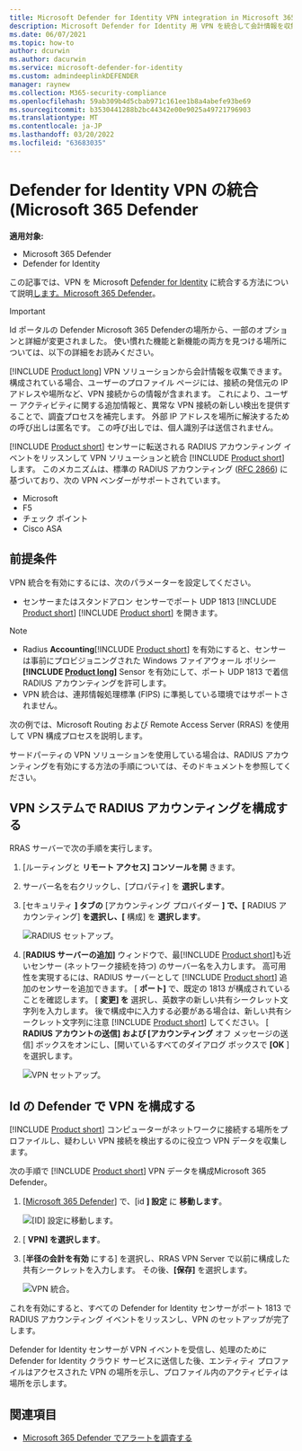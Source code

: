 ```yaml
---
title: Microsoft Defender for Identity VPN integration in Microsoft 365 Defender
description: Microsoft Defender for Identity 用 VPN を統合して会計情報を収集する方法について説明します。Microsoft 365 Defender
ms.date: 06/07/2021
ms.topic: how-to
author: dcurwin
ms.author: dacurwin
ms.service: microsoft-defender-for-identity
ms.custom: admindeeplinkDEFENDER
manager: raynew
ms.collection: M365-security-compliance
ms.openlocfilehash: 59ab309b4d5cbab971c161ee1b8a4abefe93be69
ms.sourcegitcommit: b3530441288b2bc44342e00e9025a49721796903
ms.translationtype: MT
ms.contentlocale: ja-JP
ms.lasthandoff: 03/20/2022
ms.locfileid: "63683035"
---
```

# <a name="defender-for-identity-vpn-integration-in-microsoft-365-defender"></a>Defender for Identity VPN の統合 (Microsoft 365 Defender

**適用対象:**

- Microsoft 365 Defender
- Defender for Identity

この記事では、VPN を Microsoft [Defender for Identity](/defender-for-identity) に統合する方法について説明[します。Microsoft 365 Defender](/microsoft-365/security/defender/overview-security-center)。

>[!IMPORTANT]
>Id ポータルの Defender Microsoft 365 Defenderの場所<a href="https://go.microsoft.com/fwlink/p/?linkid=2077139" target="_blank"></a>から、一部のオプションと詳細が変更されました。 使い慣れた機能と新機能の両方を見つける場所については、以下の詳細をお読みください。

[!INCLUDE [Product long](includes/product-long.md)] VPN ソリューションから会計情報を収集できます。 構成されている場合、ユーザーのプロファイル ページには、接続の発信元の IP アドレスや場所など、VPN 接続からの情報が含まれます。 これにより、ユーザー アクティビティに関する追加情報と、異常な VPN 接続の新しい検出を提供することで、調査プロセスを補完します。 外部 IP アドレスを場所に解決するための呼び出しは匿名です。 この呼び出しでは、個人識別子は送信されません。

[!INCLUDE [Product short](includes/product-short.md)] センサーに転送される RADIUS アカウンティング イベントをリッスンして VPN ソリューションと統合 [!INCLUDE [Product short](includes/product-short.md)] します。 このメカニズムは、標準の RADIUS アカウンティング ([RFC 2866](https://tools.ietf.org/html/rfc2866)) に基づいており、次の VPN ベンダーがサポートされています。

- Microsoft
- F5
- チェック ポイント
- Cisco ASA

## <a name="prerequisites"></a>前提条件

VPN 統合を有効にするには、次のパラメーターを設定してください。

- センサーまたはスタンドアロン センサーでポート UDP 1813 [!INCLUDE [Product short](includes/product-short.md)] [!INCLUDE [Product short](includes/product-short.md)] を開きます。

> [!NOTE]
>
> - Radius **Accounting**[!INCLUDE [Product short](includes/product-short.md)] を有効にすると、センサーは事前にプロビジョニングされた Windows ファイアウォール ポリシー **[!INCLUDE [Product long](includes/product-long.md)]** Sensor を有効にして、ポート UDP 1813 で着信 RADIUS アカウンティングを許可します。
> - VPN 統合は、連邦情報処理標準 (FIPS) に準拠している環境ではサポートされません。

次の例では、Microsoft Routing および Remote Access Server (RRAS) を使用して VPN 構成プロセスを説明します。

サードパーティの VPN ソリューションを使用している場合は、RADIUS アカウンティングを有効にする方法の手順については、そのドキュメントを参照してください。

## <a name="configure-radius-accounting-on-the-vpn-system"></a>VPN システムで RADIUS アカウンティングを構成する

RRAS サーバーで次の手順を実行します。

1. [ルーティングと **リモート アクセス] コンソールを開** きます。
1. サーバー名を右クリックし、[プロパティ] を **選択します**。
1. [セキュリティ **] タブの** [アカウンティング プロバイダー **] で、[** RADIUS アカウンティング] **を選択し、[** 構成] を **選択します**。

    ![RADIUS セットアップ。](../../media/defender-identity/radius-setup.png)

1. [**RADIUS サーバーの追加]** ウィンドウで、最[!INCLUDE [Product short](includes/product-short.md)]も近いセンサー (ネットワーク接続を持つ) のサーバー名を入力します。 高可用性を実現するには、RADIUS サーバーとして [!INCLUDE [Product short](includes/product-short.md)] 追加のセンサーを追加できます。 [ **ポート]** で、既定の 1813 が構成されていることを確認します。 [ **変更] を** 選択し、英数字の新しい共有シークレット文字列を入力します。 後で構成中に入力する必要がある場合は、新しい共有シークレット文字列に注意 [!INCLUDE [Product short](includes/product-short.md)] してください。 [ **RADIUS アカウントの送信] および [アカウンティング** オフ メッセージの送信] ボックスをオンにし、[開いているすべてのダイアログ ボックスで **[OK** ] を選択します。

    ![VPN セットアップ。](../../media/defender-identity/vpn-set-accounting.png)

## <a name="configure-vpn-in-defender-for-identity"></a>Id の Defender で VPN を構成する

[!INCLUDE [Product short](includes/product-short.md)] コンピューターがネットワークに接続する場所をプロファイルし、疑わしい VPN 接続を検出するのに役立つ VPN データを収集します。

次の手順で [!INCLUDE [Product short](includes/product-short.md)] VPN データを構成Microsoft 365 Defender。

1. [<a href="https://go.microsoft.com/fwlink/p/?linkid=2077139" target="_blank">Microsoft 365 Defender</a>] で、[id **] 設定** に **移動します**。

    ![[ID] 設定に移動します。](../../media/defender-identity/settings-identities.png)

1. [ **VPN] を選択します**。
1. [**半径の会計を有効** にする]  を選択し、RRAS VPN Server で以前に構成した共有シークレットを入力します。 その後、**[保存]** を選択します。

    ![VPN 統合。](../../media/defender-identity/vpn-integration.png)

これを有効にすると、すべての Defender for Identity センサーがポート 1813 で RADIUS アカウンティング イベントをリッスンし、VPN のセットアップが完了します。

Defender for Identity センサーが VPN イベントを受信し、処理のために Defender for Identity クラウド サービスに送信した後、エンティティ プロファイルはアクセスされた VPN の場所を示し、プロファイル内のアクティビティは場所を示します。

## <a name="see-also"></a>関連項目

- [Microsoft 365 Defender でアラートを調査する](../defender/investigate-alerts.md)
